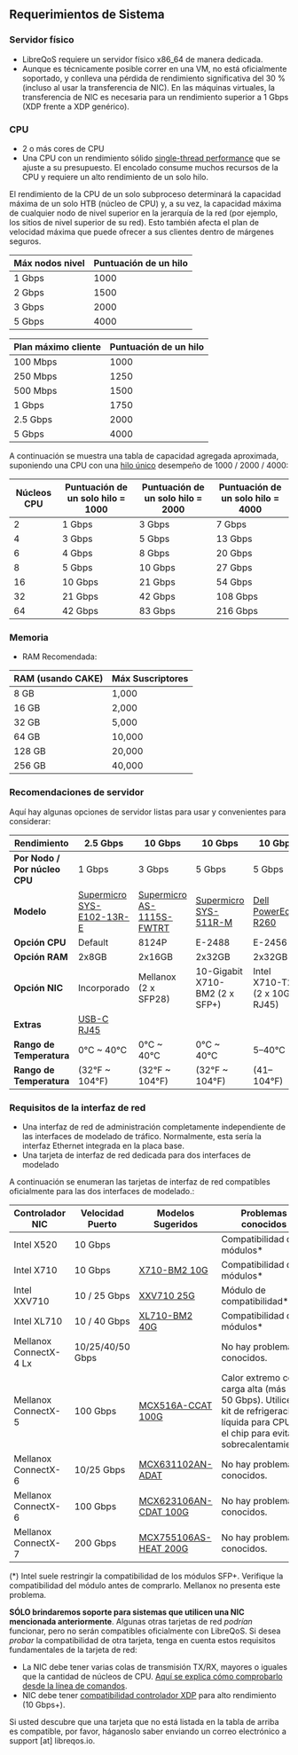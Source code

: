 ## Requerimientos de Sistema
### Servidor físico
* LibreQoS requiere un servidor físico x86_64 de manera dedicada.
* Aunque es técnicamente posible correr en una  VM, no está oficialmente soportado, y conlleva una pérdida de rendimiento significativa del 30 % (incluso al usar la transferencia de NIC). En las máquinas virtuales, la transferencia de NIC es necesaria para un rendimiento superior a 1 Gbps (XDP frente a XDP genérico).

### CPU
* 2 o más cores de CPU 
* Una CPU con un rendimiento sólido [single-thread performance](https://www.cpubenchmark.net/singleThread.html#server-thread) que se ajuste a su presupuesto. El encolado consume muchos recursos de la CPU y requiere un alto rendimiento de un solo hilo.

El rendimiento de la CPU de un solo subproceso determinará la capacidad máxima de un solo HTB (núcleo de CPU) y, a su vez, la capacidad máxima de cualquier nodo de nivel superior en la jerarquía de la red (por ejemplo, los sitios de nivel superior de su red). Esto también afecta el plan de velocidad máxima que puede ofrecer a sus clientes dentro de márgenes seguros.

| Máx nodos nivel     | Puntuación de un hilo    |
| --------------------| ------------------------ |
| 1 Gbps              | 1000                     |
| 2 Gbps              | 1500                     |
| 3 Gbps              | 2000                     |
| 5 Gbps              | 4000                     |

| Plan máximo cliente | Puntuación de un hilo    |
| --------------------| ------------------------ |
| 100 Mbps            | 1000                     |
| 250 Mbps            | 1250                     |
| 500 Mbps            | 1500                     |
| 1 Gbps              | 1750                     |
| 2.5 Gbps            | 2000                     |
| 5 Gbps              | 4000                     |

A continuación se muestra una tabla de capacidad agregada aproximada, suponiendo una CPU con una [hilo único](https://www.cpubenchmark.net/singleThread.html#server-thread) desempeño de 1000 / 2000 / 4000:

| Núcleos CPU | Puntuación de un solo hilo = 1000 | Puntuación de un solo hilo = 2000 | Puntuación de un solo hilo = 4000 |
|-----------|----------------------------|----------------------------|----------------------------|
| 2         | 1 Gbps                     | 3 Gbps                     | 7 Gbps                     |
| 4         | 3 Gbps                     | 5 Gbps                     | 13 Gbps                    |
| 6         | 4 Gbps                     | 8 Gbps                     | 20 Gbps                    |
| 8         | 5 Gbps                     | 10 Gbps                    | 27 Gbps                    |
| 16        | 10 Gbps                    | 21 Gbps                    | 54 Gbps                    |
| 32        | 21 Gbps                    | 42 Gbps                    | 108 Gbps                   |
| 64        | 42 Gbps                    | 83 Gbps                    | 216 Gbps                   |

### Memoria
* RAM Recomendada:

| RAM (usando CAKE)| Máx Suscriptores|
| ---------------- | --------------- |
| 8 GB             | 1,000           |
| 16 GB            | 2,000           | 
| 32 GB            | 5,000           |
| 64 GB            | 10,000          |
| 128 GB           | 20,000          |
| 256 GB           | 40,000          |

### Recomendaciones de servidor
Aquí hay algunas opciones de servidor listas para usar y convenientes para considerar:

| **Rendimiento**              | 2.5 Gbps                                                                                                           | 10 Gbps                                                                                                             | 10 Gbps                                                                                   | 10 Gbps                                                                                                                                                                                                  | 25 Gbps                                                                                                             |
| --------------------------- | ------------------------------------------------------------------------------------------------------------------ | ------------------------------------------------------------------------------------------------------------------- | ----------------------------------------------------------------------------------------- | -------------------------------------------------------------------------------------------------------------------------------------------------------------------------------------------------------- | ------------------------------------------------------------------------------------------------------------------- |
| **Por Nodo / Por núcleo CPU** | 1 Gbps                                                                                                             | 3 Gbps                                                                                                              | 5 Gbps                                                                                    | 5 Gbps                                                                                                                                                                                                   | 3 Gbps                                                                                                              |
| **Modelo**                   | [Supermicro SYS-E102-13R-E](https://store.supermicro.com/us_en/compact-embedded-iot-i5-1350pe-sys-e102-13r-e.html) | [Supermicro AS-1115S-FWTRT](https://store.supermicro.com/us_en/1u-amd-epyc-8004-compact-server-as-1115s-fwtrt.html) | [Supermicro SYS-511R-M](https://store.supermicro.com/us_en/mainstream-1u-sys-511r-m.html) | [Dell PowerEdge R260](https://www.dell.com/en-us/shop/dell-poweredge-servers/new-poweredge-r260-rack-server/spd/poweredge-r260/pe_r260_tm_vi_vp_sb?configurationid=2cd33e43-57a3-4f82-aa72-9d5f45c9e24c) | [Supermicro AS-1115S-FWTRT](https://store.supermicro.com/us_en/1u-amd-epyc-8004-compact-server-as-1115s-fwtrt.html) |
| **Opción CPU**              | Default                                                                                                            | 8124P                                                                                                               | E-2488                                                                                    | E-2456                                                                                                                                                                                                   | 8534P                                                                                                               |
| **Opción RAM**              | 2x8GB                                                                                                              | 2x16GB                                                                                                              | 2x32GB                                                                                    | 2x32GB                                                                                                                                                                                                   | 4x16GB                                                                                                              |
| **Opción NIC**              | Incorporado                                                                                                           | Mellanox (2 x SFP28)                                                                                                | 10-Gigabit X710-BM2 (2 x SFP+)                                                            | Intel X710-T2L (2 x 10G RJ45)                                                                                                                                                                            | Mellanox (2 x SFP28)                                                                                                |
| **Extras**                  | [USB-C RJ45](https://www.amazon.com/Anker-Ethernet-PowerExpand-Aluminum-Portable/dp/B08CK9X9Z8/)                   |                                                                                                                     |                                                                                           |                                                                                                                                                                                                          |                                                                                                                     |
| **Rango de Temperatura**              | 0°C ~ 40°C                                                                                                         | 0°C ~ 40°C                                                                                                          | 0°C ~ 40°C                                                                                | 5–40°C                                                                                                                                                                                                   | 0°C ~ 40°C                                                                                                          |
| **Rango de Temperatura**              | (32°F ~ 104°F)                                                                                                     | (32°F ~ 104°F)                                                                                                      | (32°F ~ 104°F)                                                                            | (41–104°F)                                                                                                                                                                                               | (32°F ~ 104°F)                                                                                                      |

### Requisitos de la interfaz de red
* Una interfaz de red de administración completamente independiente de las interfaces de modelado de tráfico. Normalmente, esta sería la interfaz Ethernet integrada en la placa base.
* Una tarjeta de interfaz de red dedicada para dos interfaces de modelado

A continuación se enumeran las tarjetas de interfaz de red compatibles oficialmente para las dos interfaces de modelado.:

| Controlador NIC         | Velocidad Puerto       | Modelos  Sugeridos                                                                        | Problemas conocidos                                                                                  |
|------------------------|------------------|-----------------------------------------------------------------------------------------|-----------------------------------------------------------------------------------------------|
| Intel X520             | 10 Gbps          |                                                                                         | Compatibilidad de módulos*                                                                         |
| Intel X710             | 10 Gbps          | [X710-BM2 10G]( https://www.fs.com/products/75600.html?now_cid=4253)                    | Compatibilidad de módulos*                                                                         |
| Intel XXV710           | 10 / 25 Gbps     | [XXV710 25G](https://www.fs.com/products/75604.html?attribute=67774&id=1709896)         | Módulo de compatibilidad*                                                                         |
| Intel XL710            | 10 / 40 Gbps     | [XL710-BM2 40G](https://www.fs.com/products/75604.html?attribute=67774&id=1709896 )     | Compatibilidad de módulos*                                                                         |
| Mellanox ConnectX-4 Lx | 10/25/40/50 Gbps |                                                                                         | No hay problemas conocidos.                                                                              |
| Mellanox ConnectX-5    | 100 Gbps         | [MCX516A-CCAT 100G](https://www.fs.com/products/119647.html?attribute=67743&id=3746410) | Calor extremo con carga alta (más de 50 Gbps). Utilice el kit de refrigeración líquida para CPU en el chip para evitar el sobrecalentamiento. |
| Mellanox ConnectX-6    | 10/25 Gbps       | [MCX631102AN-ADAT](https://www.fs.com/products/212177.html?now_cid=4014)                | No hay problemas conocidos.                                                                              |
| Mellanox ConnectX-6    | 100 Gbps         | [MCX623106AN-CDAT 100G](https://www.fs.com/products/119646.html?now_cid=4014)           | No hay problemas conocidos.                                                                              |
| Mellanox ConnectX-7    | 200 Gbps         | [MCX755106AS-HEAT 200G](https://www.fs.com/products/242589.html?now_cid=4014)           | No hay problemas conocidos.                                                                              |

(*) Intel suele restringir la compatibilidad de los módulos SFP+. Verifique la compatibilidad del módulo antes de comprarlo. Mellanox no presenta este problema.

**SÓLO brindaremos soporte para sistemas que utilicen una NIC mencionada anteriormente**. Algunas otras tarjetas de red *podrían* funcionar, pero no serán compatibles oficialmente con LibreQoS. Si desea *probar* la compatibilidad de otra tarjeta, tenga en cuenta estos requisitos fundamentales de la tarjeta de red:
  * La NIC debe tener varias colas de transmisión TX/RX, mayores o iguales que la cantidad de núcleos de CPU. [Aquí se explica cómo comprobarlo desde la línea de comandos](https://serverfault.com/questions/772380/how-to-tell-if-nic-has-multiqueue-enabled).
  * NIC debe tener [compatibilidad controlador XDP](https://github.com/xdp-project/xdp-project/blob/master/areas/drivers/README.org) para alto rendimiento (10 Gbps+).

Si usted descubre que una tarjeta que no está listada en la tabla de arriba es compatible, por favor, háganoslo saber enviando un correo electrónico a support [at] libreqos.io. 
